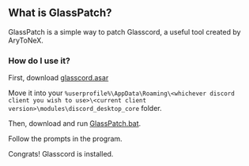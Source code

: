 ## What is GlassPatch?

GlassPatch is a simple way to patch Glasscord, a useful tool created by AryToNeX.

### How do I use it?

First, download [glasscord.asar](https://github.com/AryToNeX/Glasscord/releases/download/v0.9999.9999/glasscord.asar)

Move it into your `%userprofile%\AppData\Roaming\<whichever discord client you wish to use>\<current client version>\modules\discord_desktop_core` folder.

Then, download and run [GlassPatch.bat](https://github.com/Beefers/GlassPatch/releases/download/v1.0/GlassPatch.bat).

Follow the prompts in the program.

Congrats! Glasscord is installed.
